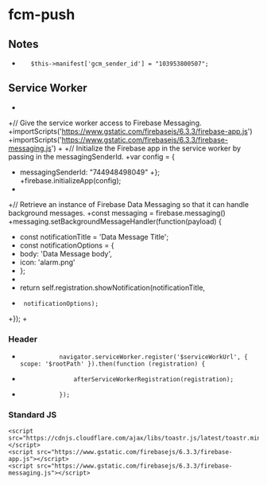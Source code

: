 # fcm-push




## Notes


+        $this->manifest['gcm_sender_id'] = "103953800507";



## Service Worker
+
+// Give the service worker access to Firebase Messaging.
+importScripts('https://www.gstatic.com/firebasejs/6.3.3/firebase-app.js')
+importScripts('https://www.gstatic.com/firebasejs/6.3.3/firebase-messaging.js')
+
+// Initialize the Firebase app in the service worker by passing in the messagingSenderId.
+var config = {
+    messagingSenderId: "744948498049"
+};
+firebase.initializeApp(config);
+
+// Retrieve an instance of Firebase Data Messaging so that it can handle background messages.
+const messaging = firebase.messaging()
+messaging.setBackgroundMessageHandler(function(payload) {
+  const notificationTitle = 'Data Message Title';
+  const notificationOptions = {
+    body: 'Data Message body',
+    icon: 'alarm.png'
+  };
+  
+  return self.registration.showNotification(notificationTitle,
+      notificationOptions);
+});
+

### Header

+                navigator.serviceWorker.register('$serviceWorkUrl', { scope: '$rootPath' }).then(function (registration) {
+                    afterServiceWorkerRegistration(registration);                    
+                });

### Standard JS
    <script src="https://cdnjs.cloudflare.com/ajax/libs/toastr.js/latest/toastr.min.js"></script>
    <script src="https://www.gstatic.com/firebasejs/6.3.3/firebase-app.js"></script>
    <script src="https://www.gstatic.com/firebasejs/6.3.3/firebase-messaging.js"></script>
 
 <script>
// Initialize the Firebase app by passing in the messagingSenderId
var config = {
  messagingSenderId: "744948498049"
};
firebase.initializeApp(config);

const messaging = firebase.messaging();

navigator.serviceWorker.addEventListener('install', event => {
    console.log('skip waiting GOT EVEnt!!!!!!!!');
});



function afterServiceWorkerRegistration(registration) {
    messaging.useServiceWorker(registration);
        
    // Request for permission
    messaging.requestPermission()
    .then(function() {
      console.log('Notification permission granted.');
      // TODO(developer): Retrieve an Instance ID token for use with FCM.
      messaging.getToken()
      .then(function(currentToken) {
        if (currentToken) {
          console.log('Token: ' + currentToken)
          sendTokenToServer(currentToken);
        } else {
          console.log('No Instance ID token available. Request permission to generate one.');
          setTokenSentToServer(false);
        }
      })
      .catch(function(err) {
        console.log('An error occurred while retrieving token. ', err);
        setTokenSentToServer(false);
      });
    })
    .catch(function(err) {
      console.log('Unable to get permission to notify.', err);
    });
}

// Handle incoming messages
messaging.onMessage(function(payload) {
  console.log("Notification received: ", payload);
  toastr["info"](payload.notification.body, payload.notification.title);
});

// Callback fired if Instance ID token is updated.
messaging.onTokenRefresh(function() {
  messaging.getToken()
  .then(function(refreshedToken) {
    console.log('Token refreshed.');
    // Indicate that the new Instance ID token has not yet been sent 
    // to the app server.
    setTokenSentToServer(false);
    // Send Instance ID token to app server.
    sendTokenToServer(refreshedToken);
  })
  .catch(function(err) {
    console.log('Unable to retrieve refreshed token ', err);
  });
});

// Send the Instance ID token your application server, so that it can:
// - send messages back to this app
// - subscribe/unsubscribe the token from topics
function sendTokenToServer(currentToken) {
  if (!isTokenSentToServer()) {
    console.log('Sending token to server...');
    // TODO(developer): Send the current token to your server.
    setTokenSentToServer(true);
  } else {
    console.log('Token already sent to server so won\'t send it again ' +
        'unless it changes');
  }
}

function isTokenSentToServer() {
  return window.localStorage.getItem('sentToServer') == 1;
}

function setTokenSentToServer(sent) {
  window.localStorage.setItem('sentToServer', sent ? 1 : 0);
}
